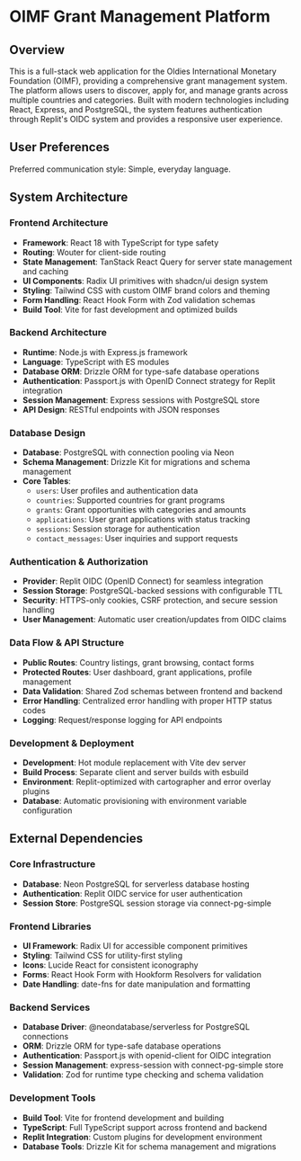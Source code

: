 # OIMF Grant Management Platform

## Overview
This is a full-stack web application for the Oldies International Monetary Foundation (OIMF), providing a comprehensive grant management system. The platform allows users to discover, apply for, and manage grants across multiple countries and categories. Built with modern technologies including React, Express, and PostgreSQL, the system features authentication through Replit's OIDC system and provides a responsive user experience.

## User Preferences
Preferred communication style: Simple, everyday language.

## System Architecture

### Frontend Architecture
- **Framework**: React 18 with TypeScript for type safety
- **Routing**: Wouter for client-side routing
- **State Management**: TanStack React Query for server state management and caching
- **UI Components**: Radix UI primitives with shadcn/ui design system
- **Styling**: Tailwind CSS with custom OIMF brand colors and theming
- **Form Handling**: React Hook Form with Zod validation schemas
- **Build Tool**: Vite for fast development and optimized builds

### Backend Architecture
- **Runtime**: Node.js with Express.js framework
- **Language**: TypeScript with ES modules
- **Database ORM**: Drizzle ORM for type-safe database operations
- **Authentication**: Passport.js with OpenID Connect strategy for Replit integration
- **Session Management**: Express sessions with PostgreSQL store
- **API Design**: RESTful endpoints with JSON responses

### Database Design
- **Database**: PostgreSQL with connection pooling via Neon
- **Schema Management**: Drizzle Kit for migrations and schema management
- **Core Tables**:
  - `users`: User profiles and authentication data
  - `countries`: Supported countries for grant programs
  - `grants`: Grant opportunities with categories and amounts
  - `applications`: User grant applications with status tracking
  - `sessions`: Session storage for authentication
  - `contact_messages`: User inquiries and support requests

### Authentication & Authorization
- **Provider**: Replit OIDC (OpenID Connect) for seamless integration
- **Session Storage**: PostgreSQL-backed sessions with configurable TTL
- **Security**: HTTPS-only cookies, CSRF protection, and secure session handling
- **User Management**: Automatic user creation/updates from OIDC claims

### Data Flow & API Structure
- **Public Routes**: Country listings, grant browsing, contact forms
- **Protected Routes**: User dashboard, grant applications, profile management
- **Data Validation**: Shared Zod schemas between frontend and backend
- **Error Handling**: Centralized error handling with proper HTTP status codes
- **Logging**: Request/response logging for API endpoints

### Development & Deployment
- **Development**: Hot module replacement with Vite dev server
- **Build Process**: Separate client and server builds with esbuild
- **Environment**: Replit-optimized with cartographer and error overlay plugins
- **Database**: Automatic provisioning with environment variable configuration

## External Dependencies

### Core Infrastructure
- **Database**: Neon PostgreSQL for serverless database hosting
- **Authentication**: Replit OIDC service for user authentication
- **Session Store**: PostgreSQL session storage via connect-pg-simple

### Frontend Libraries
- **UI Framework**: Radix UI for accessible component primitives
- **Styling**: Tailwind CSS for utility-first styling
- **Icons**: Lucide React for consistent iconography
- **Forms**: React Hook Form with Hookform Resolvers for validation
- **Date Handling**: date-fns for date manipulation and formatting

### Backend Services
- **Database Driver**: @neondatabase/serverless for PostgreSQL connections
- **ORM**: Drizzle ORM for type-safe database operations
- **Authentication**: Passport.js with openid-client for OIDC integration
- **Session Management**: express-session with connect-pg-simple store
- **Validation**: Zod for runtime type checking and schema validation

### Development Tools
- **Build Tool**: Vite for frontend development and building
- **TypeScript**: Full TypeScript support across frontend and backend
- **Replit Integration**: Custom plugins for development environment
- **Database Tools**: Drizzle Kit for schema management and migrations